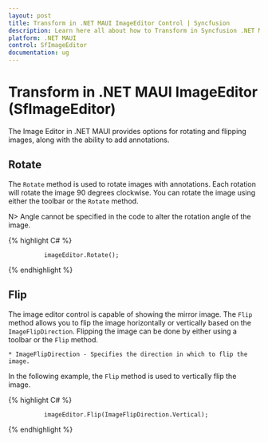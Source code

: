 ```yaml
---
layout: post
title: Transform in .NET MAUI ImageEditor Control | Syncfusion
description: Learn here all about how to Transform in Syncfusion .NET MAUI ImageEditor (SfImageEditor) control and more.
platform: .NET MAUI
control: SfImageEditor
documentation: ug
---
```


# Transform in .NET MAUI ImageEditor (SfImageEditor)

The Image Editor in .NET MAUI provides options for rotating and flipping images, along with the ability to add annotations.

## Rotate

The `Rotate` method is used to rotate images with annotations. Each rotation will rotate the image 90 degrees clockwise. You can rotate the image using either the toolbar or the `Rotate` method.

N> Angle cannot be specified in the code to alter the rotation angle of the image.

{% highlight C# %}

              imageEditor.Rotate();

{% endhighlight %}

## Flip

The image editor control is capable of showing the mirror image. The `Flip` method allows you to flip the image horizontally or vertically based on the `ImageFlipDirection`. Flipping the image can be done by either using a toolbar or the `Flip` method.

    * ImageFlipDirection - Specifies the direction in which to flip the image.

In the following example, the `Flip` method is used to vertically flip the image.

{% highlight C# %}

              imageEditor.Flip(ImageFlipDirection.Vertical);

{% endhighlight %}